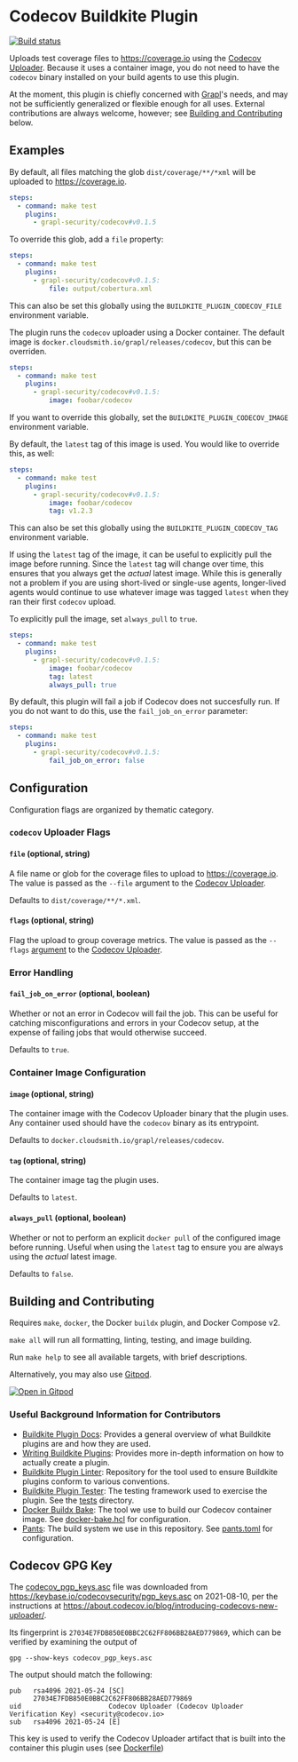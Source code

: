 # Codecov Buildkite Plugin

[![Build status](https://badge.buildkite.com/b6999075a6364a35590e22011598486fa20e6680063aa75337.svg)](https://buildkite.com/grapl/codecov-buildkite-plugin-verify?branch=main)

Uploads test coverage files to https://coverage.io using the [Codecov
Uploader][uploader]. Because it uses a container image, you do not
need to have the `codecov` binary installed on your build agents to
use this plugin.

At the moment, this plugin is chiefly concerned with
[Grapl](https://graplsecurity.com)'s needs, and may not be
sufficiently generalized or flexible enough for all uses. External
contributions are always welcome, however; see [Building and
Contributing](#building-and-contributing) below.

## Examples

By default, all files matching the glob `dist/coverage/**/*xml` will
be uploaded to https://coverage.io.

```yml
steps:
  - command: make test
    plugins:
      - grapl-security/codecov#v0.1.5
```

To override this glob, add a `file` property:

```yml
steps:
  - command: make test
    plugins:
      - grapl-security/codecov#v0.1.5:
          file: output/cobertura.xml
```

This can also be set this globally using the
`BUILDKITE_PLUGIN_CODECOV_FILE` environment variable.

The plugin runs the `codecov` uploader using a Docker container. The
default image is `docker.cloudsmith.io/grapl/releases/codecov`, but this
can be overriden.

```yml
steps:
  - command: make test
    plugins:
      - grapl-security/codecov#v0.1.5:
          image: foobar/codecov
```

If you want to override this globally, set the
`BUILDKITE_PLUGIN_CODECOV_IMAGE` environment variable.

By default, the `latest` tag of this image is used. You would like to
override this, as well:

```yml
steps:
  - command: make test
    plugins:
      - grapl-security/codecov#v0.1.5:
          image: foobar/codecov
          tag: v1.2.3
```

This can also be set this globally using the
`BUILDKITE_PLUGIN_CODECOV_TAG` environment variable.

If using the `latest` tag of the image, it can be useful to explicitly
pull the image before running. Since the `latest` tag will change over
time, this ensures that you always get the _actual_ latest
image. While this is generally not a problem if you are using
short-lived or single-use agents, longer-lived agents would continue
to use whatever image was tagged `latest` when they ran their first
`codecov` upload.

To explicitly pull the image, set `always_pull` to `true`.

```yml
steps:
  - command: make test
    plugins:
      - grapl-security/codecov#v0.1.5:
          image: foobar/codecov
          tag: latest
          always_pull: true
```

By default, this plugin will fail a job if Codecov does not
succesfully run. If you do not want to do this, use the
`fail_job_on_error` parameter:

```yml
steps:
  - command: make test
    plugins:
      - grapl-security/codecov#v0.1.5:
          fail_job_on_error: false
```

## Configuration
Configuration flags are organized by thematic category.

### `codecov` Uploader Flags

#### `file` (optional, string)

A file name or glob for the coverage files to upload to
https://coverage.io. The value is passed as the `--file` argument to
the [Codecov Uploader][uploader].

Defaults to `dist/coverage/**/*.xml`.

#### `flags` (optional, string)

Flag the upload to group coverage metrics. The value is passed as the
`--flags` [argument](https://docs.codecov.com/docs/flags) to the
[Codecov Uploader][uploader].

### Error Handling

#### `fail_job_on_error` (optional, boolean)

Whether or not an error in Codecov will fail the job. This can be
useful for catching misconfigurations and errors in your Codecov
setup, at the expense of failing jobs that would otherwise succeed.

Defaults to `true`.

### Container Image Configuration

#### `image` (optional, string)

The container image with the Codecov Uploader binary that the plugin
uses. Any container used should have the `codecov` binary as its
entrypoint.

Defaults to `docker.cloudsmith.io/grapl/releases/codecov`.

#### `tag` (optional, string)

The container image tag the plugin uses.

Defaults to `latest`.

#### `always_pull` (optional, boolean)

Whether or not to perform an explicit `docker pull` of the configured
image before running. Useful when using the `latest` tag to ensure you
are always using the _actual_ latest image.

Defaults to `false`.

## Building and Contributing

Requires `make`, `docker`, the Docker `buildx` plugin, and Docker Compose v2.

`make all` will run all formatting, linting, testing, and image building.

Run `make help` to see all available targets, with brief descriptions.

Alternatively, you may also use [Gitpod](https://gitpod.io).

[![Open in Gitpod](https://gitpod.io/button/open-in-gitpod.svg)](https://gitpod.io/#https://github.com/grapl-security/codecov-buildkite-plugin)

### Useful Background Information for Contributors

- [Buildkite Plugin Docs](https://buildkite.com/docs/plugins):
  Provides a general overview of what Buildkite plugins are and how they are used.
- [Writing Buildkite Plugins](https://buildkite.com/docs/plugins/writing):
  Provides more in-depth information on how to actually create a plugin.
- [Buildkite Plugin Linter](https://github.com/buildkite-plugins/buildkite-plugin-linter):
  Repository for the tool used to ensure Buildkite plugins conform to various conventions.
- [Buildkite Plugin Tester](https://github.com/buildkite-plugins/buildkite-plugin-tester):
  The testing framework used to exercise the plugin. See the [tests](./tests) directory.
- [Docker Buildx Bake](https://docs.docker.com/engine/reference/commandline/buildx_bake/):
  The tool we use to build our Codecov container image. See [docker-bake.hcl](./docker-bake.hcl) for configuration.
- [Pants](https://pantsbuild.org):
  The build system we use in this repository. See [pants.toml](./pants.toml) for configuration.

## Codecov GPG Key

The [codecov_pgp_keys.asc](./codecov_pgp_keys.asc) file was downloaded
from https://keybase.io/codecovsecurity/pgp_keys.asc on 2021-08-10,
per the instructions at
https://about.codecov.io/blog/introducing-codecovs-new-uploader/.

Its fingerprint is `27034E7FDB850E0BBC2C62FF806BB28AED779869`,
which can be verified by examining the output of

```shell
gpg --show-keys codecov_pgp_keys.asc
```

The output should match the following:

```
pub   rsa4096 2021-05-24 [SC]
      27034E7FDB850E0BBC2C62FF806BB28AED779869
uid                      Codecov Uploader (Codecov Uploader Verification Key) <security@codecov.io>
sub   rsa4096 2021-05-24 [E]
```

This key is used to verify the Codecov Uploader artifact that is built
into the container this plugin uses (see [Dockerfile](./Dockerfile))

[uploader]: https://github.com/codecov/uploader
